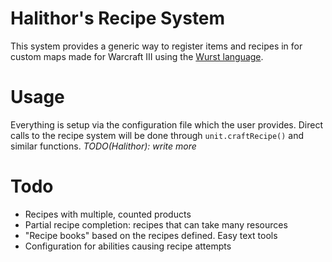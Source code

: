 # Halithor's Recipe System
This system provides a generic way to register items and recipes in for custom
maps made for Warcraft III using the [Wurst language](https://wurstlang.org/). 

# Usage
Everything is setup via the configuration file which the user provides. Direct 
calls to the recipe system will be done through `unit.craftRecipe()` and similar functions. *TODO(Halithor): write more*

# Todo

- Recipes with multiple, counted products
- Partial recipe completion: recipes that can take many resources
- "Recipe books" based on the recipes defined. Easy text tools
- Configuration for abilities causing recipe attempts

